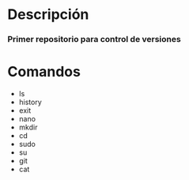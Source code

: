 # Descripción
### Primer repositorio para control de versiones
# Comandos
- ls
- history
- exit
- nano
- mkdir
- cd
- sudo
- su
- git
- cat
